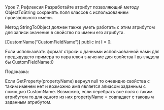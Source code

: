 ﻿Урок 7. Рефлексия
Разработайте атрибут позволяющий методу ObjectToString сохранять поля классов
с использованием произвольного имени.

Метод StringToObject должен также уметь работать с этим атрибутом для записи значение
в свойство по имени его атрибута.

[CustomName(“CustomFieldName”)]
public int I = 0.

Если использовать формат строки с данными использованной нами для предыдущего примера
то пара ключ значение для свойства I выглядела бы CustomFieldName:0

Подсказка:

Если GetProperty(propertyName) вернул null то очевидно свойства с таким именем
нет и возможно имя является алиасом заданным с помощью CustomName. Возможно, если перебрать
все поля с таким атрибутом то для одного из них propertyName = совпадает с таковым
заданным атрибутом.